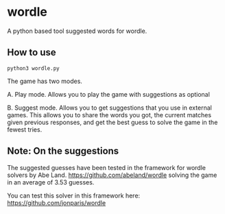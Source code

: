 # wordle

A python based tool suggested words for wordle.

## How to use

```
python3 wordle.py
```

The game has two modes.

A. Play mode. 
Allows you to play the game with suggestions as optional

B. Suggest mode. Allows you to get suggestions that you use in external games.
This allows you to share the words you got, the current matches given previous responses, 
and get the best guess to solve the game in the fewest tries.

## Note: On the suggestions
The suggested guesses have been tested in the framework for wordle solvers by Abe Land. 
https://github.com/abeland/wordle solving the game in an average of 3.53 guesses. 

You can test this solver in this framework here: https://github.com/jonparis/wordle

